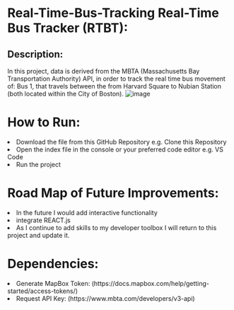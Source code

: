 # Real-Time-Bus-Tracking Real-Time Bus Tracker (RTBT): 



## Description:
In this project, data is derived from the MBTA (Massachusetts Bay Transportation Authority) API, in order to track the real time bus movement of: Bus 1, that travels between the from Harvard Square to Nubian Station (both located within the City of Boston).
![image](https://user-images.githubusercontent.com/101611557/169935638-63f4bbf1-8e2a-4eeb-867b-cbc9f70ded96.png)


# How to Run:
<li>Download the file from this GitHub Repository e.g. Clone this Repository 
<li>Open the index file in the console or your preferred code editor e.g. VS Code 
<li>Run the project

# Road Map of Future Improvements: 
<li>In the future I would add interactive functionality 
<li>integrate REACT.js
<li>As I continue to add skills to my developer toolbox I will return to this project and update it.

# Dependencies: 
<li>Generate MapBox Token: (https://docs.mapbox.com/help/getting-started/access-tokens/) 
<li>Request API Key: (https://www.mbta.com/developers/v3-api)

